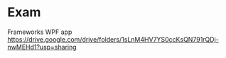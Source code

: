 # Exam
Frameworks WPF app
https://drive.google.com/drive/folders/1sLnM4HV7YS0ccKsQN791rQDj-nwMEHd1?usp=sharing
